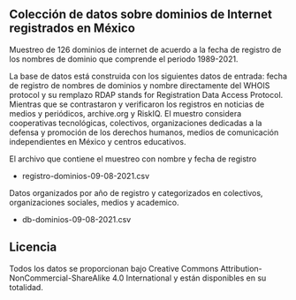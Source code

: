 ##  Colección de datos sobre dominios de Internet registrados en México

Muestreo de 126 dominios de internet de acuerdo a la fecha de registro de los nombres de dominio que comprende el periodo 1989-2021.

La base de datos está construida con los siguientes datos de entrada: fecha de registro de nombres de dominios y nombre directamente del WHOIS protocol y su remplazo RDAP stands for Registration Data Access Protocol. Mientras que se contrastaron y verificaron los registros en noticias de medios y periódicos, archive.org y RiskIQ. El muestro considera  cooperativas tecnológicas, colectivos, organizaciones dedicadas a la defensa y promoción de los derechos humanos, medios de comunicación independientes en México y centros educativos.

El archivo que contiene el muestreo con nombre y fecha de registro

- registro-dominios-09-08-2021.csv

Datos organizados por año de registro y categorizados en colectivos, organizaciones sociales, medios y academico.

- db-dominios-09-08-2021.csv

## Licencia

Todos los datos se proporcionan bajo Creative Commons Attribution-NonCommercial-ShareAlike 4.0 International y están disponibles en su totalidad.
